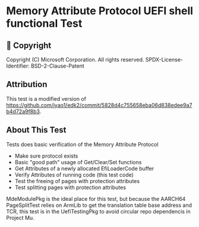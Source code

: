 # Memory Attribute Protocol UEFI shell functional Test

## &#x1F539; Copyright

Copyright (C) Microsoft Corporation. All rights reserved.
SPDX-License-Identifier: BSD-2-Clause-Patent

## Attribution

This test is a modified version of <https://github.com/jyao1/edk2/commit/5828d4c755658eba06d838edee9a7b4d72a9f8b3>.

## About This Test

Tests does basic verification of the Memory Attribute Protocol

* Make sure protocol exists
* Basic "good path" usage of Get/Clear/Set functions
* Get Attributes of a newly allocated EfiLoaderCode buffer
* Verify Attributes of running code (this test code)
* Test the freeing of pages with protection attributes
* Test splitting pages with protection attributes

MdeModulePkg is the ideal place for this test, but because the AARCH64 PageSplitTest relies on
ArmLib to get the translation table base address and TCR, this test is in the UefiTestingPkg to avoid
circular repo dependencis in Project Mu.
